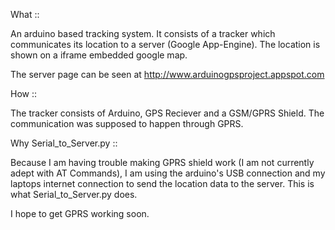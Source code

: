 What ::

An arduino based tracking system. It consists of a tracker which communicates its location to a server (Google App-Engine). The location is shown on a iframe embedded google map.

The server page can be seen at http://www.arduinogpsproject.appspot.com


How ::

The tracker consists of Arduino, GPS Reciever and a GSM/GPRS Shield. The communication was supposed to happen through GPRS.


Why Serial_to_Server.py ::

Because I am having trouble making GPRS shield work (I am not currently adept with AT Commands), I am using the arduino's USB connection and my laptops internet connection to send the location data to the server. This is what Serial_to_Server.py does.

I hope to get GPRS working soon.